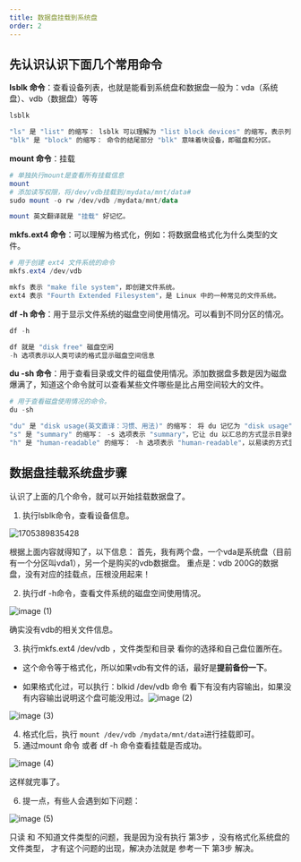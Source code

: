 ```yaml
---
title: 数据盘挂载到系统盘
order: 2
---
```


## 先认识认识下面几个常用命令
**lsblk 命令**：查看设备列表，也就是能看到系统盘和数据盘一般为：vda（系统盘）、vdb（数据盘）等等
```powershell
lsblk

"ls" 是 "list" 的缩写： lsblk 可以理解为 "list block devices" 的缩写，表示列出块设备的信息。
"blk" 是 "block" 的缩写： 命令的结尾部分 "blk" 意味着块设备，即磁盘和分区。
```
**mount 命令**：挂载

```powershell
# 单独执行mount是查看所有挂载信息
mount
# 添加读写权限，将/dev/vdb挂载到/mydata/mnt/data# 
sudo mount -o rw /dev/vdb /mydata/mnt/data

mount 英文翻译就是 "挂载" 好记忆。
```
**mkfs.ext4 命令**：可以理解为格式化，例如：将数据盘格式化为什么类型的文件。
```powershell
# 用于创建 ext4 文件系统的命令
mkfs.ext4 /dev/vdb

mkfs 表示 "make file system"，即创建文件系统。
ext4 表示 "Fourth Extended Filesystem"，是 Linux 中的一种常见的文件系统。
```
**df -h 命令**：用于显示文件系统的磁盘空间使用情况。可以看到不同分区的情况。
```powershell
df -h 

df 就是 "disk free" 磁盘空闲
-h 选项表示以人类可读的格式显示磁盘空间信息
```
**du -sh 命令**：用于查看目录或文件的磁盘使用情况。添加数据盘多数是因为磁盘爆满了，知道这个命令就可以查看某些文件哪些是比占用空间较大的文件。

```powershell
# 用于查看磁盘使用情况的命令。
du -sh 

"du" 是 "disk usage(英文直译：习惯、用法)" 的缩写： 将 du 记忆为 "disk usage"，表示它是用于查看磁盘使用情况的命令。
"s" 是 "summary" 的缩写： -s 选项表示 "summary"，它让 du 以汇总的方式显示目录的总大小。
"h" 是 "human-readable" 的缩写： -h 选项表示 "human-readable"，以易读的方式显示文件大小，将字节转换为更易理解的单位（例如，KB、MB、GB）。
```



## 数据盘挂载系统盘步骤

认识了上面的几个命令，就可以开始挂载数据盘了。

1. 执行lsblk命令，查看设备信息。

![1705389835428](https://github.com/ITholmes/hello-world/assets/70437837/9a0e2ec6-3cdc-442a-83cd-f3ae0da86088)

根据上面内容就得知了，以下信息：
首先，我有两个盘，一个vda是系统盘（目前有一个分区叫vda1），另一个是购买的vdb数据盘。
重点是：vdb 200G的数据盘，没有对应的挂载点，压根没用起来！

2. 执行df -h命令，查看文件系统的磁盘空间使用情况。

![image (1)](https://github.com/ITholmes/hello-world/assets/70437837/94ad32ea-3401-46d4-a1f7-728b23d53da4)

确实没有vdb的相关文件信息。

3. 执行mkfs.ext4 /dev/vdb ，文件类型和目录 看你的选择和自己盘位置所在。
- 这个命令等于格式化，所以如果vdb有文件的话，最好是**提前备份一下**。

- 如果格式化过，可以执行：blkid /dev/vdb 命令 看下有没有内容输出，如果没有内容输出说明这个盘可能没用过。![image (2)](https://github.com/ITholmes/hello-world/assets/70437837/7eb5a937-60e7-451e-8f38-95f408843783)

![image (3)](https://github.com/ITholmes/hello-world/assets/70437837/b202468a-a04a-4bb5-8f9d-e97467e465a6)


4. 格式化后，执行 `mount /dev/vdb /mydata/mnt/data`进行挂载即可。
5. 通过mount 命令 或者 df -h 命令查看挂载是否成功。

![image (4)](https://github.com/ITholmes/hello-world/assets/70437837/7554b984-0439-478e-a678-583a5c060625)

这样就完事了。 

6. 提一点，有些人会遇到如下问题：

![image (5)](https://github.com/ITholmes/hello-world/assets/70437837/e3f2259f-c2b2-44cc-b837-e8eeeadd7b0b)

只读 和 不知道文件类型的问题，我是因为没有执行 第3步 ，没有格式化系统盘的文件类型， 才有这个问题的出现，解决办法就是 参考一下 第3步 解决。
